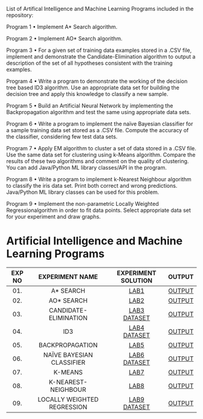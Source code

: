 List of Artifical Intelligence and Machine Learning Programs included in the repository:

Program 1 • Implement A* Search algorithm.

Program 2 • Implement AO* Search algorithm.

Program 3 • For a given set of training data examples stored in a .CSV file, implement and demonstrate the Candidate-Elimination algorithm to output a description of the 
set of all hypotheses consistent with the training examples.

Program 4 • Write a program to demonstrate the working of the decision tree based ID3 algorithm. Use an appropriate data set for building the decision tree and apply this 
knowledge to classify a new sample.

Program 5 • Build an Artificial Neural Network by implementing the Backpropagation algorithm and test the same using appropriate data sets.

Program 6 • Write a program to implement the naïve Bayesian classifier for a sample training data set stored as a .CSV file. Compute the accuracy of the classifier, 
considering few test data sets.

Program 7 • Apply EM algorithm to cluster a set of data stored in a .CSV file. Use the same data set for clustering using k-Means algorithm. Compare the results of these 
two algorithms and comment on the quality of clustering. You can add Java/Python ML library classes/API in the program.

Program 8 • Write a program to implement k-Nearest Neighbour algorithm to classify the iris data set. Print both correct and wrong predictions. Java/Python ML library 
classes can be used for this problem.

Program 9 • Implement the non-parametric Locally Weighted Regressionalgorithm in order to fit data points. Select appropriate data set for your experiment and draw graphs.

# Artificial Intelligence and Machine Learning Programs

| EXP NO |       EXPERIMENT NAME       |       EXPERIMENT SOLUTION       |      OUTPUT       |
| :----: | :-------------------------: | :-----------------------------: | :---------------: |
|  01.   |         A\* SEARCH          |          [LAB1][lab1]           | [OUTPUT][output1] |
|  02.   |         AO\* SEARCH         |          [LAB2][lab2]           | [OUTPUT][output2] |
|  03.   |    CANDIDATE-ELIMINATION    | [LAB3][lab3]<br>[DATASET][csv1] | [OUTPUT][output3] |
|  04.   |             ID3             | [LAB4][lab4]<br>[DATASET][csv2] | [OUTPUT][output4] |
|  05.   |       BACKPROPAGATION       |          [LAB5][lab5]           | [OUTPUT][output5] |
|  06.   |  NAÏVE BAYESIAN CLASSIFIER  | [LAB6][lab6]<br>[DATASET][csv3] | [OUTPUT][output6] |
|  07.   |           K-MEANS           |          [LAB7][lab7]           | [OUTPUT][output7] |
|  08.   |     K-NEAREST-NEIGHBOUR     |          [LAB8][lab8]           | [OUTPUT][output8] |
|  09.   | LOCALLY WEIGHTED REGRESSION | [LAB9][lab9]<br>[DATASET][csv4] | [OUTPUT][output9] |

</details>

[lab1]: https://github.com/amit25bhalerao/Artificial-Intelligence-and-Machine-Learning-Programming/tree/main/Program1/main.py
[lab2]: https://github.com/amit25bhalerao/Artificial-Intelligence-and-Machine-Learning-Programming/tree/main/Program2/main.py
[lab3]: https://github.com/amit25bhalerao/Artificial-Intelligence-and-Machine-Learning-Programming/tree/main/Program3/main.py
[lab4]: https://github.com/amit25bhalerao/Artificial-Intelligence-and-Machine-Learning-Programming/tree/main/Program4/main.py
[lab5]: https://github.com/amit25bhalerao/Artificial-Intelligence-and-Machine-Learning-Programming/tree/main/Program5/main.py
[lab6]: https://github.com/amit25bhalerao/Artificial-Intelligence-and-Machine-Learning-Programming/tree/main/Program6/main.py
[lab7]: https://github.com/amit25bhalerao/Artificial-Intelligence-and-Machine-Learning-Programming/tree/main/Program7/main.py
[lab8]: https://github.com/amit25bhalerao/Artificial-Intelligence-and-Machine-Learning-Programming/tree/main/Program8/main.py
[lab9]: https://github.com/amit25bhalerao/Artificial-Intelligence-and-Machine-Learning-Programming/tree/main/Program9/main.py
[csv1]: https://github.com/amit25bhalerao/Artificial-Intelligence-and-Machine-Learning-Programming/tree/main/Program3/Data.csv
[csv2]: https://github.com/amit25bhalerao/Artificial-Intelligence-and-Machine-Learning-Programming/tree/main/Program4/Data.csv
[csv3]: https://github.com/amit25bhalerao/Artificial-Intelligence-and-Machine-Learning-Programming/tree/main/Program6/Data.csv
[csv4]: https://github.com/amit25bhalerao/Artificial-Intelligence-and-Machine-Learning-Programming/tree/main/Program9/Data.csv
[output1]: https://github.com/Deep7k/AIML-Lab-Programs-VTU-18CSL76/blob/master/output/AStar_output.txt
[output2]: https://github.com/Deep7k/AIML-Lab-Programs-VTU-18CSL76/blob/master/output/AOStar_output.txt
[output3]: https://github.com/Deep7k/AIML-Lab-Programs-VTU-18CSL76/blob/master/output/CandidateElimination_output.txt
[output4]: https://github.com/Deep7k/AIML-Lab-Programs-VTU-18CSL76/blob/master/output/ID3_output.txt
[output5]: https://github.com/Deep7k/AIML-Lab-Programs-VTU-18CSL76/blob/master/output/Backpropagation_output.txt
[output6]: https://github.com/Deep7k/AIML-Lab-Programs-VTU-18CSL76/blob/master/output/NBC.txt
[output7]: https://github.com/Deep7k/AIML-Lab-Programs-VTU-18CSL76/blob/master/output/KMeans_output.txt
[output8]: https://github.com/Deep7k/AIML-Lab-Programs-VTU-18CSL76/blob/master/output/KNN_output.txt
[output9]: https://github.com/Deep7k/AIML-Lab-Programs-VTU-18CSL76/blob/master/output/LocallyWeightedRegression_output.png
